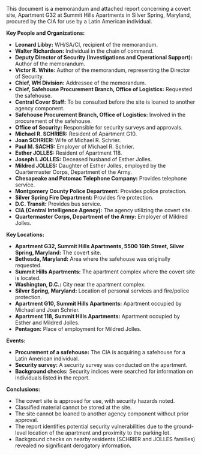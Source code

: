 This document is a memorandum and attached report concerning a covert site, Apartment G32 at Summit Hills Apartments in Silver Spring, Maryland, procured by the CIA for use by a Latin American individual.

**Key People and Organizations:**

*   **Leonard Libby:** WH/SA/CI, recipient of the memorandum.
*   **Walter Richardson:** Individual in the chain of command.
*   **Deputy Director of Security (Investigations and Operational Support):** Author of the memorandum.
*   **Victor R. White:** Author of the memorandum, representing the Director of Security.
*   **Chief, WH Division:** Addressee of the memorandum.
*   **Chief, Safehouse Procurement Branch, Office of Logistics:** Requested the safehouse.
*   **Central Cover Staff:** To be consulted before the site is loaned to another agency component.
*   **Safehouse Procurement Branch, Office of Logistics:** Involved in the procurement of the safehouse.
*   **Office of Security:** Responsible for security surveys and approvals.
*   **Michael R. SCHRIER:** Resident of Apartment G10.
*   **Joan SCHRIER:** Wife of Michael R. Schrier.
*   **Paul M. SACHS:** Employer of Michael R. Schrier.
*   **Esther JOLLES:** Resident of Apartment 118.
*   **Joseph I. JOLLES:** Deceased husband of Esther Jolles.
*   **Mildred JOLLES:** Daughter of Esther Jolles, employed by the Quartermaster Corps, Department of the Army.
*   **Chesapeake and Potomac Telephone Company:** Provides telephone service.
*   **Montgomery County Police Department:** Provides police protection.
*   **Silver Spring Fire Department:** Provides fire protection.
*   **D.C. Transit:** Provides bus service.
*   **CIA (Central Intelligence Agency):** The agency utilizing the covert site.
*   **Quartermaster Corps, Department of the Army:** Employer of Mildred Jolles.

**Key Locations:**

*   **Apartment G32, Summit Hills Apartments, 5500 16th Street, Silver Spring, Maryland:** The covert site.
*   **Bethesda, Maryland:** Area where the safehouse was originally requested.
*   **Summit Hills Apartments:** The apartment complex where the covert site is located.
*   **Washington, D.C.:** City near the apartment complex.
*   **Silver Spring, Maryland:** Location of personal services and fire/police protection.
*   **Apartment G10, Summit Hills Apartments:** Apartment occupied by Michael and Joan Schrier.
*   **Apartment 118, Summit Hills Apartments:** Apartment occupied by Esther and Mildred Jolles.
*   **Pentagon:** Place of employment for Mildred Jolles.

**Events:**

*   **Procurement of a safehouse:** The CIA is acquiring a safehouse for a Latin American individual.
*   **Security survey:** A security survey was conducted on the apartment.
*   **Background checks:** Security indices were searched for information on individuals listed in the report.

**Conclusions:**

*   The covert site is approved for use, with security hazards noted.
*   Classified material cannot be stored at the site.
*   The site cannot be loaned to another agency component without prior approval.
*   The report identifies potential security vulnerabilities due to the ground-level location of the apartment and proximity to the parking lot.
*   Background checks on nearby residents (SCHRIER and JOLLES families) revealed no significant derogatory information.
